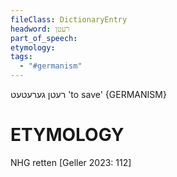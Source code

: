 ```yaml
---
fileClass: DictionaryEntry
headword: רעטן
part_of_speech: 
etymology: 
tags:
  - "#germanism"
---
```

רעטן
גערעטעט
'to save'
{GERMANISM}

ETYMOLOGY
===========
NHG retten
[Geller 2023: 112]